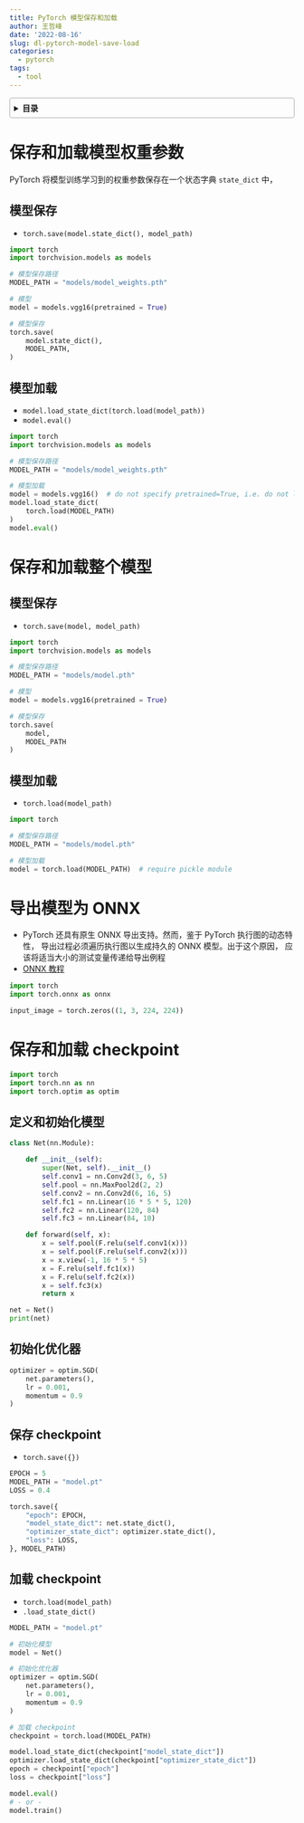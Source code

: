 ```yaml
---
title: PyTorch 模型保存和加载
author: 王哲峰
date: '2022-08-16'
slug: dl-pytorch-model-save-load
categories:
  - pytorch
tags:
  - tool
---
```


<style>
details {
    border: 1px solid #aaa;
    border-radius: 4px;
    padding: .5em .5em 0;
}
summary {
    font-weight: bold;
    margin: -.5em -.5em 0;
    padding: .5em;
}
details[open] {
    padding: .5em;
}
details[open] summary {
    border-bottom: 1px solid #aaa;
    margin-bottom: .5em;
}
img {
    pointer-events: none;
}
</style>

<details><summary>目录</summary><p>

- [保存和加载模型权重参数](#保存和加载模型权重参数)
  - [模型保存](#模型保存)
  - [模型加载](#模型加载)
- [保存和加载整个模型](#保存和加载整个模型)
  - [模型保存](#模型保存-1)
  - [模型加载](#模型加载-1)
- [导出模型为 ONNX](#导出模型为-onnx)
- [保存和加载 checkpoint](#保存和加载-checkpoint)
  - [定义和初始化模型](#定义和初始化模型)
  - [初始化优化器](#初始化优化器)
  - [保存 checkpoint](#保存-checkpoint)
  - [加载 checkpoint](#加载-checkpoint)
</p></details><p></p>

# 保存和加载模型权重参数

PyTorch 将模型训练学习到的权重参数保存在一个状态字典 `state_dict` 中，

## 模型保存

* `torch.save(model.state_dict(), model_path)`

```python
import torch
import torchvision.models as models

# 模型保存路径
MODEL_PATH = "models/model_weights.pth"

# 模型
model = models.vgg16(pretrained = True)

# 模型保存
torch.save(
    model.state_dict(), 
    MODEL_PATH,
)
```

## 模型加载

* `model.load_state_dict(torch.load(model_path))`
* `model.eval()`

```python
import torch
import torchvision.models as models

# 模型保存路径
MODEL_PATH = "models/model_weights.pth"

# 模型加载
model = models.vgg16()  # do not specify pretrained=True, i.e. do not load default weights
model.load_state_dict(
    torch.load(MODEL_PATH)
)
model.eval()
```

# 保存和加载整个模型

## 模型保存

* `torch.save(model, model_path)`

```python
import torch
import torchvision.models as models

# 模型保存路径
MODEL_PATH = "models/model.pth"

# 模型
model = models.vgg16(pretrained = True)

# 模型保存
torch.save(
    model, 
    MODEL_PATH
)
```

## 模型加载

* `torch.load(model_path)`

```python
import torch

# 模型保存路径
MODEL_PATH = "models/model.pth"

# 模型加载
model = torch.load(MODEL_PATH)  # require pickle module
```

# 导出模型为 ONNX

* PyTorch 还具有原生 ONNX 导出支持。然而，鉴于 PyTorch 执行图的动态特性，
  导出过程必须遍历执行图以生成持久的 ONNX 模型。出于这个原因，
  应该将适当大小的测试变量传递给导出例程
* [ONNX 教程](https://github.com/onnx/tutorials)

```python
import torch
import torch.onnx as onnx

input_image = torch.zeros((1, 3, 224, 224))
```

# 保存和加载 checkpoint

```python
import torch
import torch.nn as nn
import torch.optim as optim
```

## 定义和初始化模型

```python
class Net(nn.Module):

    def __init__(self):
        super(Net, self).__init__()
        self.conv1 = nn.Conv2d(3, 6, 5)
        self.pool = nn.MaxPool2d(2, 2)
        self.conv2 = nn.Conv2d(6, 16, 5)
        self.fc1 = nn.Linear(16 * 5 * 5, 120)
        self.fc2 = nn.Linear(120, 84)
        self.fc3 = nn.Linear(84, 10)

    def forward(self, x):
        x = self.pool(F.relu(self.conv1(x)))
        x = self.pool(F.relu(self.conv2(x)))
        x = x.view(-1, 16 * 5 * 5)
        x = F.relu(self.fc1(x))
        x = F.relu(self.fc2(x))
        x = self.fc3(x)
        return x

net = Net()
print(net)
```

## 初始化优化器

```python
optimizer = optim.SGD(
    net.parameters(), 
    lr = 0.001, 
    momentum = 0.9
)
```

## 保存 checkpoint

* `torch.save({})`

```python
EPOCH = 5
MODEL_PATH = "model.pt"
LOSS = 0.4

torch.save({
    "epoch": EPOCH,
    "model_state_dict": net.state_dict(),
    "optimizer_state_dict": optimizer.state_dict(),
    "loss": LOSS,
}, MODEL_PATH)
```

## 加载 checkpoint

* `torch.load(model_path)`
* `.load_state_dict()`

```python
MODEL_PATH = "model.pt"

# 初始化模型
model = Net()

# 初始化优化器
optimizer = optim.SGD(
    net.parameters(), 
    lr = 0.001, 
    momentum = 0.9
)

# 加载 checkpoint
checkpoint = torch.load(MODEL_PATH)

model.load_state_dict(checkpoint["model_state_dict"])
optimizer.load_state_dict(checkpoint["optimizer_state_dict"])
epoch = checkpoint["epoch"]
loss = checkpoint["loss"]

model.eval()
# - or - 
model.train()
```
